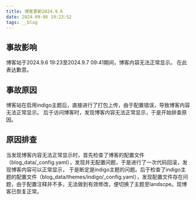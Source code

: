 ```yaml
---
title: 博客更新2024.9.6
date: 2024-09-06 19:23:52
tags: __blog
---
```

## 事故影响

博客站于2024.9.6 19:23至2024.9.7 09:41期间，博客内容无法正常显示。
在此表达歉意。

## 事故原因

博客站在启用indigo主题后，直接进行了打包上传，由于配置错误，导致博客内容无法正常显示。
后于访问博客时，发现博客内容无法正常显示，于是开始排查原因。
<!-- more -->
## 原因排查

当发现博客内容无法正常显示时，首先检查了博客的配置文件（blog_data/_config.yaml），发现并无配置问题，于是进行了一次代码回滚，发现博客内容可以正常显示，
于是断定是indigo主题的问题。后于检查了indigo主题的配置文件（blog_data/themes/indigo/_config.yaml），发现配置文件存在问题，由于配置注释并不多，无法做到有效修改，便切换了主题至landscpe。现博客已恢复正常。
